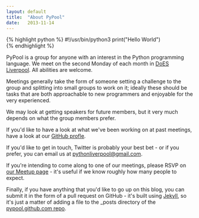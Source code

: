 ```yaml
---
layout: default
title:  "About PyPool"
date:   2013-11-14 
---
```


{% highlight python %}
#!/usr/bin/python3
print("Hello World")  
{% endhighlight %}

PyPool is a group for anyone with an interest in the Python programming language. We meet on the second Monday of each month in [DoES Liverpool](http://doesliverpool.com/). All abilities are welcome.

Meetings generally take the form of someone setting a challenge to the group and splitting into small groups to work on it; ideally these should be tasks that are both approachable to new programmers and enjoyable for the very experienced.

We may look at getting speakers for future members, but it very much depends on what the group members prefer.

If you'd like to have a look at what we've been working on at past meetings, have a look at our [GitHub profle](https://github.com/pypool).

If you'd like to get in touch, Twitter is probably your best bet - or if you prefer, you can email us at <pythonliverpool@gmail.com>.

If you're intending to come along to one of our meetings, please RSVP on [our Meetup page](http://www.meetup.com/PyPool/) - it's useful if we know roughly how many people to expect.

Finally, if you have anything that you'd like to go up on this blog, you can submit it in the form of a pull request on GitHub - it's built using [Jekyll](http://jekyllrb.com/), so it's just a matter of adding a file to the _posts directory of the [pypool.github.com repo](https://github.com/PyPool/pypool.github.com).
